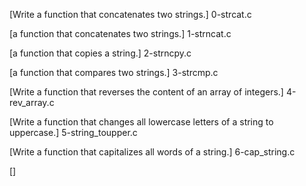[Write a function that concatenates two strings.]
0-strcat.c

[a function that concatenates two strings.]
1-strncat.c

[a function that copies a string.]
2-strncpy.c

[a function that compares two strings.]
3-strcmp.c

[Write a function that reverses the content of an array of integers.]
4-rev_array.c

[Write a function that changes all lowercase letters of a string to uppercase.]
5-string_toupper.c

[Write a function that capitalizes all words of a string.]
6-cap_string.c

[]
